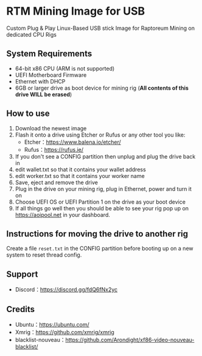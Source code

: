 # RTM Mining Image for USB
Custom Plug & Play Linux-Based USB stick Image for Raptoreum Mining on dedicated CPU Rigs

## System Requirements
* 64-bit x86 CPU (ARM is not supported)
* UEFI Motherboard Firmware
* Ethernet with DHCP
* 6GB or larger drive as boot device for mining rig (**All contents of this drive WILL be erased**)

## How to use
1. Download the newest image
2. Flash it onto a drive using Etcher or Rufus or any other tool you like:
    * Etcher：https://www.balena.io/etcher/
    * Rufus：https://rufus.ie/
3. If you don't see a CONFIG partition then unplug and plug the drive back in
4. edit wallet.txt so that it contains your wallet address
5. edit worker.txt so that it contains your worker name
6. Save, eject and remove the drive
7. Plug in the drive on your mining rig, plug in Ethernet, power and turn it on
8. Choose UEFI OS or UEFI Partition 1 on the drive as your boot device
9. If all things go well then you should be able to see your rig pop up on https://aoipool.net in your dashboard.

## Instructions for moving the drive to another rig
Create a file `reset.txt` in the CONFIG partition before booting up on a new system to reset thread config.

## Support
* Discord：https://discord.gg/fdQ6fNx2yc

## Credits
* Ubuntu：https://ubuntu.com/
* Xmrig：https://github.com/xmrig/xmrig
* blacklist-nouveau：https://github.com/Arondight/xf86-video-nouveau-blacklist/

